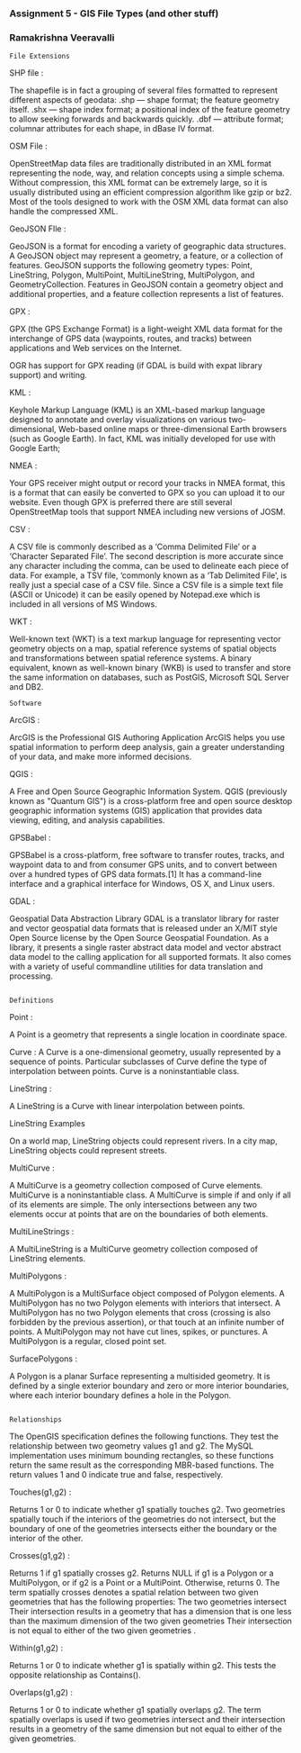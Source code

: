 ### Assignment 5 - GIS File Types (and other stuff) 
### Ramakrishna Veeravalli 


~~~
File Extensions

~~~
SHP file :

The shapefile is in fact a grouping of several files formatted to represent different aspects of geodata: .shp — shape format; the feature geometry itself. .shx — shape index format; a positional index of the feature geometry to allow seeking forwards and backwards quickly. .dbf — attribute format; columnar attributes for each shape, in dBase IV format.

OSM File :

OpenStreetMap data files are traditionally distributed in an XML format representing the node, way, and relation concepts using a simple schema. Without compression, this XML format can be extremely large, so it is usually distributed using an efficient compression algorithm like gzip or bz2. Most of the tools designed to work with the OSM XML data format can also handle the compressed XML.

GeoJSON FIle :

GeoJSON is a format for encoding a variety of geographic data structures. A GeoJSON object may represent a geometry, a feature, or a collection of features. GeoJSON supports the following geometry types: Point, LineString, Polygon, MultiPoint, MultiLineString, MultiPolygon, and GeometryCollection. Features in GeoJSON contain a geometry object and additional properties, and a feature collection represents a list of features.

GPX :

GPX (the GPS Exchange Format) is a light-weight XML data format for the interchange of GPS data (waypoints, routes, and tracks) between applications and Web services on the Internet.

OGR has support for GPX reading (if GDAL is build with expat library support) and writing.

KML :

Keyhole Markup Language (KML) is an XML-based markup language designed to annotate and overlay visualizations on various two-dimensional, Web-based online maps or three-dimensional Earth browsers (such as Google Earth). In fact, KML was initially developed for use with Google Earth;

NMEA :

Your GPS receiver might output or record your tracks in NMEA format, this is a format that can easily be converted to GPX so you can upload it to our website. Even though GPX is preferred there are still several OpenStreetMap tools that support NMEA including new versions of JOSM.

CSV :

A CSV file is commonly described as a ‘Comma Delimited File’ or a ‘Character Separated File’. The second description is more accurate since any character including the comma, can be used to delineate each piece of data. For example, a TSV file, ‘commonly known as a ‘Tab Delimited File’, is really just a special case of a CSV file. Since a CSV file is a simple text file (ASCII or Unicode) it can be easily opened by Notepad.exe which is included in all versions of MS Windows.

WKT  : 

Well-known text (WKT) is a text markup language for representing vector geometry objects on a map, spatial reference systems of spatial objects and transformations between spatial reference systems. A binary equivalent, known as well-known binary (WKB) is used to transfer and store the same information on databases, such as PostGIS, Microsoft SQL Server and DB2.


~~~
Software

~~~


ArcGIS  : 

ArcGIS is  the Professional GIS Authoring Application
ArcGIS helps you use spatial information to perform deep analysis, gain a greater understanding of your data,
and make more informed decisions. 

QGIS : 

A Free and Open Source Geographic Information System.
QGIS (previously known as "Quantum GIS") is a cross-platform free and open source desktop 
geographic information systems (GIS) application that provides data viewing, editing, and analysis capabilities.

GPSBabel : 

GPSBabel is a cross-platform, free software to transfer routes, tracks, and waypoint data to and from consumer GPS units, 
and to convert between over a hundred types of GPS data formats.[1] It has a command-line interface and a graphical interface 
for Windows, OS X, and Linux users.



GDAL   : 

Geospatial Data Abstraction Library
GDAL is a translator library for raster and vector geospatial data formats that is released under an X/MIT style Open Source license by the Open Source Geospatial Foundation. As a library, it presents a single raster abstract data model and vector abstract data model to the calling application for all supported formats. It also comes with a variety of useful commandline utilities for data translation and processing.



~~~

Definitions  

~~~


Point  :  

A Point is a geometry that represents a single location in coordinate space.
 
Curve   : 
A Curve is a one-dimensional geometry, usually represented by a sequence of points.
Particular subclasses of Curve define the type of interpolation between points. Curve is a noninstantiable class.
 
LineString : 

A LineString is a Curve with linear interpolation between points.

LineString Examples

On a world map, LineString objects could represent rivers.
In a city map, LineString objects could represent streets.


MultiCurve  : 

A MultiCurve is a geometry collection composed of Curve elements. MultiCurve is a noninstantiable class.
A MultiCurve is simple if and only if all of its elements are simple.
The only intersections between any two elements occur at points that are on the boundaries of both elements.
 
MultiLineStrings : 
 
A MultiLineString is a MultiCurve geometry collection composed of LineString elements.
 
 
 MultiPolygons : 
 
A MultiPolygon is a MultiSurface object composed of Polygon elements. 
A MultiPolygon has no two Polygon elements with interiors that intersect.
A MultiPolygon has no two Polygon elements that cross (crossing is also forbidden by the previous assertion),
or that touch at an infinite number of points.
A MultiPolygon may not have cut lines, spikes, or punctures. A MultiPolygon is a regular, closed point set.
 
 
 
SurfacePolygons : 

A Polygon is a planar Surface representing a multisided geometry. 
It is defined by a single exterior boundary and zero or more interior boundaries, 
where each interior boundary defines a hole in the Polygon.


~~~

Relationships

~~~

The OpenGIS specification defines the following functions. 
They test the relationship between two geometry values g1 and g2.
The MySQL implementation uses minimum bounding rectangles, so these functions return the same result as
the corresponding MBR-based functions. The return values 1 and 0 indicate true and false, respectively.
 
 
 Touches(g1,g2)   : 

Returns 1 or 0 to indicate whether g1 spatially touches g2. 
Two geometries spatially touch if the interiors of the geometries do not intersect,
but the boundary of one of the geometries intersects either the boundary or the interior of the other.
 


Crosses(g1,g2)   :  

Returns 1 if g1 spatially crosses g2. Returns NULL if g1 is a Polygon or a MultiPolygon, or if g2 is a Point or a MultiPoint.
Otherwise, returns 0.
The term spatially crosses denotes a spatial relation between two given geometries that has the following properties:
The two geometries intersect
Their intersection results in a geometry that has a dimension that is one less than the maximum dimension of the two given geometries
Their intersection is not equal to either of the two given geometries .


Within(g1,g2)   : 

Returns 1 or 0 to indicate whether g1 is spatially within g2. This tests the opposite relationship as Contains().
 
 
 
Overlaps(g1,g2)  : 

Returns 1 or 0 to indicate whether g1 spatially overlaps g2.
 The term spatially overlaps is used if two geometries intersect and their intersection results in a geometry of the same dimension but not equal to either of the given geometries.
